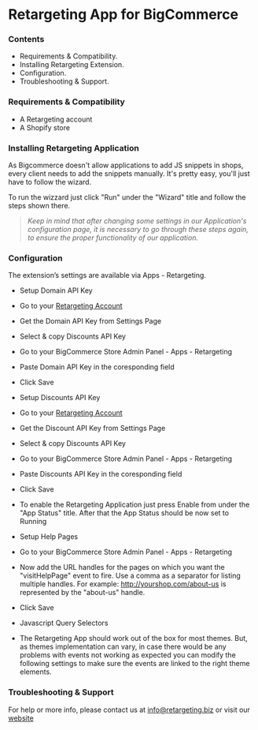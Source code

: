 # Retargeting App for BigCommerce

### Contents
* Requirements & Compatibility.
* Installing Retargeting Extension.
* Configuration.
* Troubleshooting & Support.

### Requirements & Compatibility
* A Retargeting account
* A Shopify store

### Installing Retargeting Application
As Bigcommerce doesn't allow applications to add JS snippets in shops, every client needs to add the snippets manually. It's pretty easy, you'll just have to follow the wizard.

To run the wizzard just click "Run" under the "Wizard" title and follow the steps shown there.
> *Keep in mind that after changing some settings in our Application's configuration page, it is necessary to go through these steps again, to ensure the proper functionality of our application.*

### Configuration
The extension’s settings are available via Apps - Retargeting.
* Setup Domain API Key
 * Go to your [Retargeting Account](https://retargeting.biz/admin)
 * Get the Domain API Key from Settings Page
 * Select & copy Discounts API Key
 * Go to your BigCommerce Store Admin Panel - Apps - Retargeting
 * Paste Domain API Key in the coresponding field
 * Click Save

* Setup Discounts API Key
 * Go to your [Retargeting Account](https://retargeting.biz/admin)
 * Get the Discount API Key from Settings Page
 * Select & copy Discounts API Key
 * Go to your BigCommerce Store Admin Panel - Apps - Retargeting
 * Paste Discounts API Key in the coresponding field
 * Click Save

* To enable the Retargeting Application just press Enable from under the "App Status" title. After that the App Status should be now set to Running

* Setup Help Pages
 * Go to your BigCommerce Store Admin Panel - Apps - Retargeting
 * Now add the URL handles for the pages on which you want the "visitHelpPage" event to fire. Use a comma as a separator for listing multiple handles. For example: http://yourshop.com/about-us is represented by the "about-us" handle.
 * Click Save

* Javascript Query Selectors
 * The Retargeting App should work out of the box for most themes. But, as themes implementation can vary, in case there would be any problems with events not working as expected you can modify the following settings to make sure the events are linked to the right theme elements.

### Troubleshooting & Support
For help or more info, please contact us at [info@retargeting.biz](info@retargeting.biz) or visit our [website](https://retargeting.biz)
